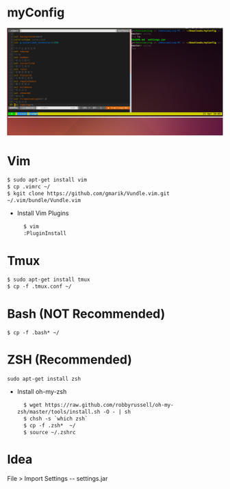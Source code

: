 myConfig
========

![image](https://github.com/chenxiaojing123/myConfig/blob/master/terminal.png)

# Vim 

    $ sudo apt-get install vim
    $ cp .vimrc ~/
    $ kgit clone https://github.com/gmarik/Vundle.vim.git ~/.vim/bundle/Vundle.vim

+ Install Vim Plugins
        
        $ vim
        :PluginInstall

# Tmux 

    $ sudo apt-get install tmux
    $ cp -f .tmux.conf ~/

# Bash (NOT Recommended)

    $ cp -f .bash* ~/

# ZSH (Recommended)

    sudo apt-get install zsh

+ Install oh-my-zsh

        $ wget https://raw.github.com/robbyrussell/oh-my-zsh/master/tools/install.sh -O - | sh
        $ chsh -s `which zsh`
        $ cp -f .zsh*  ~/
        $ source ~/.zshrc

# Idea

File > Import Settings -- settings.jar
